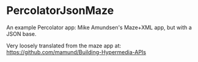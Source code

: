 PercolatorJsonMaze
==================

An example Percolator app:  Mike Amundsen's Maze+XML app, but with a JSON base.


Very loosely translated from the maze app at: https://github.com/mamund/Building-Hypermedia-APIs
